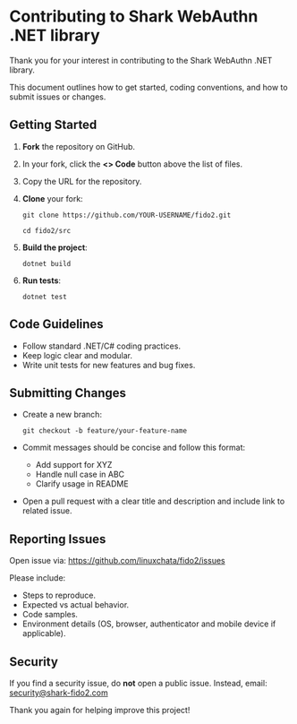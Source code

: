 # Contributing to Shark WebAuthn .NET library
Thank you for your interest in contributing to the Shark WebAuthn .NET library.

This document outlines how to get started, coding conventions, and how to submit issues or changes.

## Getting Started
1. **Fork** the repository on GitHub.
2. In your fork, click the **<> Code** button above the list of files.
3. Copy the URL for the repository.
4. **Clone** your fork:

   `git clone https://github.com/YOUR-USERNAME/fido2.git`

   `cd fido2/src`

5. **Build the project**:

   `dotnet build`

6. **Run tests**:

   `dotnet test`

## Code Guidelines
- Follow standard .NET/C# coding practices.
- Keep logic clear and modular.
- Write unit tests for new features and bug fixes.

## Submitting Changes
- Create a new branch:

   `git checkout -b feature/your-feature-name`

- Commit messages should be concise and follow this format:
  - Add support for XYZ
  - Handle null case in ABC
  - Clarify usage in README
- Open a pull request with a clear title and description and include link to related issue.

## Reporting Issues
Open issue via: https://github.com/linuxchata/fido2/issues

Please include:
- Steps to reproduce.
- Expected vs actual behavior.
- Code samples.
- Environment details (OS, browser, authenticator and mobile device if applicable).

## Security
If you find a security issue, do **not** open a public issue. Instead, email: [security@shark-fido2.com](mailto:security@shark-fido2.com)

Thank you again for helping improve this project!
